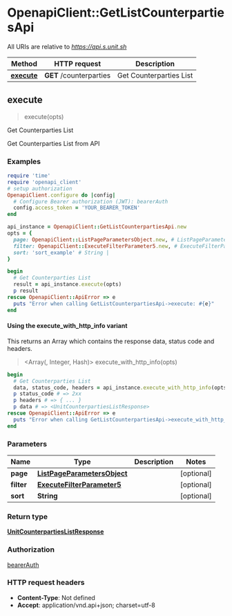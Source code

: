 # OpenapiClient::GetListCounterpartiesApi

All URIs are relative to *https://api.s.unit.sh*

| Method | HTTP request | Description |
| ------ | ------------ | ----------- |
| [**execute**](GetListCounterpartiesApi.md#execute) | **GET** /counterparties | Get Counterparties List |


## execute

> <UnitCounterpartiesListResponse> execute(opts)

Get Counterparties List

Get Counterparties List from API 

### Examples

```ruby
require 'time'
require 'openapi_client'
# setup authorization
OpenapiClient.configure do |config|
  # Configure Bearer authorization (JWT): bearerAuth
  config.access_token = 'YOUR_BEARER_TOKEN'
end

api_instance = OpenapiClient::GetListCounterpartiesApi.new
opts = {
  page: OpenapiClient::ListPageParametersObject.new, # ListPageParametersObject | 
  filter: OpenapiClient::ExecuteFilterParameter5.new, # ExecuteFilterParameter5 | 
  sort: 'sort_example' # String | 
}

begin
  # Get Counterparties List
  result = api_instance.execute(opts)
  p result
rescue OpenapiClient::ApiError => e
  puts "Error when calling GetListCounterpartiesApi->execute: #{e}"
end
```

#### Using the execute_with_http_info variant

This returns an Array which contains the response data, status code and headers.

> <Array(<UnitCounterpartiesListResponse>, Integer, Hash)> execute_with_http_info(opts)

```ruby
begin
  # Get Counterparties List
  data, status_code, headers = api_instance.execute_with_http_info(opts)
  p status_code # => 2xx
  p headers # => { ... }
  p data # => <UnitCounterpartiesListResponse>
rescue OpenapiClient::ApiError => e
  puts "Error when calling GetListCounterpartiesApi->execute_with_http_info: #{e}"
end
```

### Parameters

| Name | Type | Description | Notes |
| ---- | ---- | ----------- | ----- |
| **page** | [**ListPageParametersObject**](.md) |  | [optional] |
| **filter** | [**ExecuteFilterParameter5**](.md) |  | [optional] |
| **sort** | **String** |  | [optional] |

### Return type

[**UnitCounterpartiesListResponse**](UnitCounterpartiesListResponse.md)

### Authorization

[bearerAuth](../README.md#bearerAuth)

### HTTP request headers

- **Content-Type**: Not defined
- **Accept**: application/vnd.api+json; charset=utf-8


